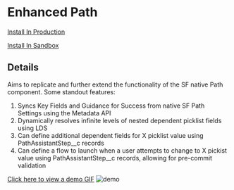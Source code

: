# Enhanced Path

[Install In Production](https://login.salesforce.com/packaging/installPackage.apexp?p0=04tgL0000004jzRQAQ)

[Install In Sandbox](https://test.salesforce.com/packaging/installPackage.apexp?p0=04tgL0000004jzRQAQ)

## Details

Aims to replicate and further extend the functionality of the SF native Path component. Some standout features:

1. Syncs Key Fields and Guidance for Success from native SF Path Settings using the Metadata API
2. Dynamically resolves infinite levels of nested dependent picklist fields using LDS
3. Can define additional dependent fields for X picklist value using PathAssistantStep__c records
4. Can define a flow to launch when a user attempts to change to X pickist value using PathAssistantStep__c records, allowing for pre-commit validation

[Click here to view a demo GIF](https://i.imgur.com/OH6UtPN.gif)
![demo](https://i.imgur.com/OH6UtPN.gif)
